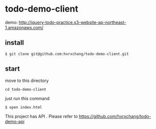 # todo-demo-client
demo: http://jquery-todo-practice.s3-website-ap-northeast-1.amazonaws.com/
## install
```
$ git clone git@github.com:hxrxchang/todo-demo-client.git
```

## start
move to this directory
```
cd todo-demo-client
```
just run this command
```
$ open index.html
```

This project has API .
Please refer to https://github.com/hxrxchang/todo-demo-api
